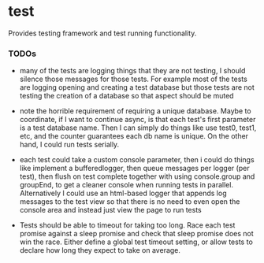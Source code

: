 # test
Provides testing framework and test running functionality.

### TODOs
* many of the tests are logging things that they are not testing, I should silence those messages for those tests. For example most of the tests are logging opening and creating a test database but those tests are not testing the creation of a database so that aspect should be muted
* note the horrible requirement of requiring a unique database. Maybe to coordinate, if I want to continue async, is that each test's first parameter is a test database name. Then I can simply do things like use test0, test1, etc, and the counter guarantees each db name is unique. On the other hand, I could run tests serially.
* each test could take a custom console parameter, then i could do things like implement a bufferedlogger, then queue messages per logger (per test), then flush on test complete together with using console.group and groupEnd, to get a cleaner console when running tests in parallel. Alternatively I could use an html-based logger that appends log messages to the test view so that there is no need to even open the console area and instead just view the page to run tests

* Tests should be able to timeout for taking too long. Race each test promise against a sleep promise and check that sleep promise does not win the race. Either define a global test timeout setting, or allow tests to declare how long they expect to take on average.
